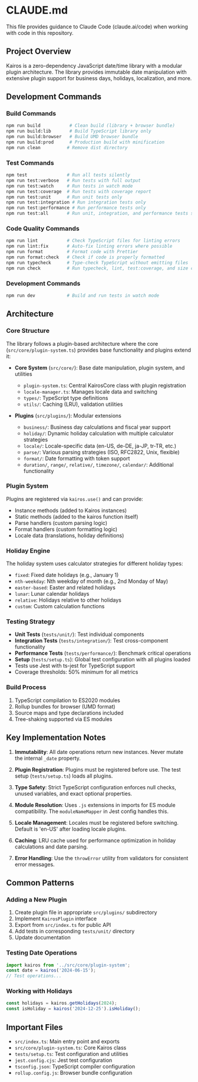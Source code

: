 # CLAUDE.md

This file provides guidance to Claude Code (claude.ai/code) when working with code in this repository.

## Project Overview

Kairos is a zero-dependency JavaScript date/time library with a modular plugin architecture. The library provides immutable date manipulation with extensive plugin support for business days, holidays, localization, and more.

## Development Commands

### Build Commands

```bash
npm run build           # Clean build (library + browser bundle)
npm run build:lib       # Build TypeScript library only
npm run build:browser   # Build UMD browser bundle
npm run build:prod      # Production build with minification
npm run clean          # Remove dist directory
```

### Test Commands

```bash
npm test               # Run all tests silently
npm run test:verbose   # Run tests with full output
npm run test:watch     # Run tests in watch mode
npm run test:coverage  # Run tests with coverage report
npm run test:unit      # Run unit tests only
npm run test:integration # Run integration tests only
npm run test:performance # Run performance tests only
npm run test:all       # Run unit, integration, and performance tests sequentially
```

### Code Quality Commands

```bash
npm run lint           # Check TypeScript files for linting errors
npm run lint:fix       # Auto-fix linting errors where possible
npm run format         # Format code with Prettier
npm run format:check   # Check if code is properly formatted
npm run typecheck      # Type-check TypeScript without emitting files
npm run check          # Run typecheck, lint, test:coverage, and size checks
```

### Development Commands

```bash
npm run dev            # Build and run tests in watch mode
```

## Architecture

### Core Structure

The library follows a plugin-based architecture where the core (`src/core/plugin-system.ts`) provides base functionality and plugins extend it:

- **Core System** (`src/core/`): Base date manipulation, plugin system, and utilities
  - `plugin-system.ts`: Central KairosCore class with plugin registration
  - `locale-manager.ts`: Manages locale data and switching
  - `types/`: TypeScript type definitions
  - `utils/`: Caching (LRU), validation utilities

- **Plugins** (`src/plugins/`): Modular extensions
  - `business/`: Business day calculations and fiscal year support
  - `holiday/`: Dynamic holiday calculation with multiple calculator strategies
  - `locale/`: Locale-specific data (en-US, de-DE, ja-JP, tr-TR, etc.)
  - `parse/`: Various parsing strategies (ISO, RFC2822, Unix, flexible)
  - `format/`: Date formatting with token support
  - `duration/`, `range/`, `relative/`, `timezone/`, `calendar/`: Additional functionality

### Plugin System

Plugins are registered via `kairos.use()` and can provide:

- Instance methods (added to Kairos instances)
- Static methods (added to the kairos function itself)
- Parse handlers (custom parsing logic)
- Format handlers (custom formatting logic)
- Locale data (translations, holiday definitions)

### Holiday Engine

The holiday system uses calculator strategies for different holiday types:

- `fixed`: Fixed date holidays (e.g., January 1)
- `nth-weekday`: Nth weekday of month (e.g., 2nd Monday of May)
- `easter-based`: Easter and related holidays
- `lunar`: Lunar calendar holidays
- `relative`: Holidays relative to other holidays
- `custom`: Custom calculation functions

### Testing Strategy

- **Unit Tests** (`tests/unit/`): Test individual components
- **Integration Tests** (`tests/integration/`): Test cross-component functionality
- **Performance Tests** (`tests/performance/`): Benchmark critical operations
- **Setup** (`tests/setup.ts`): Global test configuration with all plugins loaded
- Tests use Jest with ts-jest for TypeScript support
- Coverage thresholds: 50% minimum for all metrics

### Build Process

1. TypeScript compilation to ES2020 modules
2. Rollup bundles for browser (UMD format)
3. Source maps and type declarations included
4. Tree-shaking supported via ES modules

## Key Implementation Notes

1. **Immutability**: All date operations return new instances. Never mutate the internal `_date` property.

2. **Plugin Registration**: Plugins must be registered before use. The test setup (`tests/setup.ts`) loads all plugins.

3. **Type Safety**: Strict TypeScript configuration enforces null checks, unused variables, and exact optional properties.

4. **Module Resolution**: Uses `.js` extensions in imports for ES module compatibility. The `moduleNameMapper` in Jest config handles this.

5. **Locale Management**: Locales must be registered before switching. Default is 'en-US' after loading locale plugins.

6. **Caching**: LRU cache used for performance optimization in holiday calculations and date parsing.

7. **Error Handling**: Use the `throwError` utility from validators for consistent error messages.

## Common Patterns

### Adding a New Plugin

1. Create plugin file in appropriate `src/plugins/` subdirectory
2. Implement `KairosPlugin` interface
3. Export from `src/index.ts` for public API
4. Add tests in corresponding `tests/unit/` directory
5. Update documentation

### Testing Date Operations

```typescript
import kairos from '../src/core/plugin-system';
const date = kairos('2024-06-15');
// Test operations...
```

### Working with Holidays

```typescript
const holidays = kairos.getHolidays(2024);
const isHoliday = kairos('2024-12-25').isHoliday();
```

## Important Files

- `src/index.ts`: Main entry point and exports
- `src/core/plugin-system.ts`: Core Kairos class
- `tests/setup.ts`: Test configuration and utilities
- `jest.config.cjs`: Jest test configuration
- `tsconfig.json`: TypeScript compiler configuration
- `rollup.config.js`: Browser bundle configuration